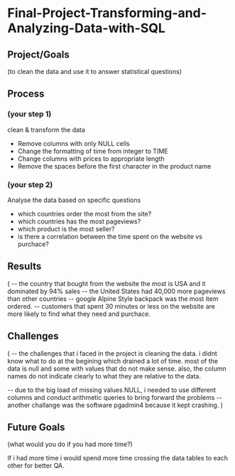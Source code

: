 # Final-Project-Transforming-and-Analyzing-Data-with-SQL

## Project/Goals
(to clean the data and use it to answer statistical questions)

## Process
### (your step 1)
 clean & transform the data 

- Remove columns with only NULL cells 
- Change the formatting of time from integer to TIME 
- Change columns with prices to appropriate length
- Remove the spaces before the first character in the product name


### (your step 2)
 Analyse the data based on specific questions

- which countries order the most from the site?
- which countries has the most pageviews?
- which product is the most seller? 
- is there a correlation between the time spent on the website vs purchace? 


## Results
(
-- the country that bought from the website the most is USA and it dominated by 94% sales
-- the United States had 40,000 more pageviews than other countries 
-- google Alpine Style backpack was the most item ordered. 
-- customers that spent 30 minutes or less on the website are more likely to find what they need and purchace. 

## Challenges 
(
-- the challenges that i faced in the project is cleaning the data. i didnt know what to do at the begining which drained a lot of time. most of the data is null and some with values that do not make sense. also, the column names do not indicate clearly to what they are relative to the data. 
 
-- due to the big load of missing values NULL, i needed to use different columns and conduct arithmetic queries to bring forward the problems 
-- another challange was the software pgadmin4 because it kept crashing.
)

## Future Goals
(what would you do if you had more time?)

If i had more time i would spend more time crossing the data tables to each other for better QA. 